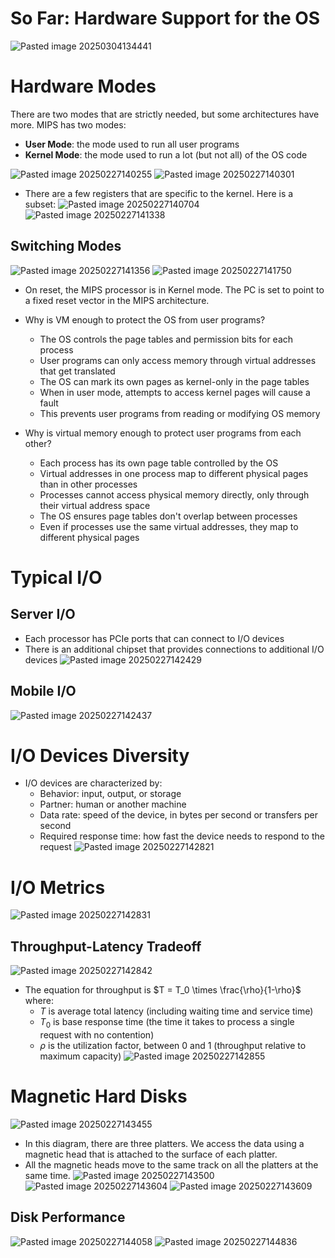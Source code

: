 
# So Far: Hardware Support for the OS
![Pasted image 20250304134441](../../attachments/Pasted%20image%2020250304134441.png)

# Hardware Modes
There are two modes that are strictly needed, but some architectures have more. MIPS has two modes:
* **User Mode**: the mode used to run all user programs
* **Kernel Mode**: the mode used to run a lot (but not all) of the OS code

![Pasted image 20250227140255](../../attachments/Pasted%20image%2020250227140255.png)
![Pasted image 20250227140301](../../attachments/Pasted%20image%2020250227140301.png)
* There are a few registers that are specific to the kernel. Here is a subset:
![Pasted image 20250227140704](../../attachments/Pasted%20image%2020250227140704.png)
![Pasted image 20250227141338](../../attachments/Pasted%20image%2020250227141338.png)

## Switching Modes
![Pasted image 20250227141356](../../attachments/Pasted%20image%2020250227141356.png)
![Pasted image 20250227141750](../../attachments/Pasted%20image%2020250227141750.png)
* On reset, the MIPS processor is in Kernel mode. The PC is set to point to a fixed reset vector in the MIPS architecture.

* Why is VM enough to protect the OS from user programs?
	* The OS controls the page tables and permission bits for each process
	* User programs can only access memory through virtual addresses that get translated
	* The OS can mark its own pages as kernel-only in the page tables
	* When in user mode, attempts to access kernel pages will cause a fault
	* This prevents user programs from reading or modifying OS memory

* Why is virtual memory enough to protect user programs from each other?
	* Each process has its own page table controlled by the OS
	* Virtual addresses in one process map to different physical pages than in other processes
	* Processes cannot access physical memory directly, only through their virtual address space
	* The OS ensures page tables don't overlap between processes
	* Even if processes use the same virtual addresses, they map to different physical pages

# Typical I/O
## Server I/O
* Each processor has PCIe ports that can connect to I/O devices
* There is an additional chipset that provides connections to additional I/O devices
![Pasted image 20250227142429](../../attachments/Pasted%20image%2020250227142429.png)
## Mobile I/O
![Pasted image 20250227142437](../../attachments/Pasted%20image%2020250227142437.png)

# I/O Devices Diversity
* I/O devices are characterized by:
	* Behavior: input, output, or storage
	* Partner: human or another machine
	* Data rate: speed of the device, in bytes per second or transfers per second
	* Required response time: how fast the device needs to respond to the request
![Pasted image 20250227142821](../../attachments/Pasted%20image%2020250227142821.png)

# I/O Metrics
![Pasted image 20250227142831](../../attachments/Pasted%20image%2020250227142831.png)

## Throughput-Latency Tradeoff
![Pasted image 20250227142842](../../attachments/Pasted%20image%2020250227142842.png)

* The equation for throughput is $T = T_0 \times \frac{\rho}{1-\rho}$ where:
	* $T$ is average total latency (including waiting time and service time)
	* $T_0$ is base response time (the time it takes to process a single request with no contention)
	* $\rho$ is the utilization factor, between 0 and 1 (throughput relative to maximum capacity)
![Pasted image 20250227142855](../../attachments/Pasted%20image%2020250227142855.png)

# Magnetic Hard Disks
![Pasted image 20250227143455](../../attachments/Pasted%20image%2020250227143455.png)
* In this diagram, there are three platters. We access the data using a magnetic head that is attached to the surface of each platter.
* All the magnetic heads move to the same track on all the platters at the same time.
![Pasted image 20250227143500](../../attachments/Pasted%20image%2020250227143500.png)
![Pasted image 20250227143604](../../attachments/Pasted%20image%2020250227143604.png)
![Pasted image 20250227143609](../../attachments/Pasted%20image%2020250227143609.png)

## Disk Performance
![Pasted image 20250227144058](../../attachments/Pasted%20image%2020250227144058.png)
![Pasted image 20250227144836](../../attachments/Pasted%20image%2020250227144836.png)
